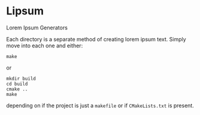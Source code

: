 # Lipsum
Lorem Ipsum Generators

Each directory is a separate method of creating lorem ipsum text. Simply move into each one and either:

```
make
```

or

```
mkdir build
cd build
cmake ..
make
```

depending on if the project is just a `makefile` or if `CMakeLists.txt` is present.
